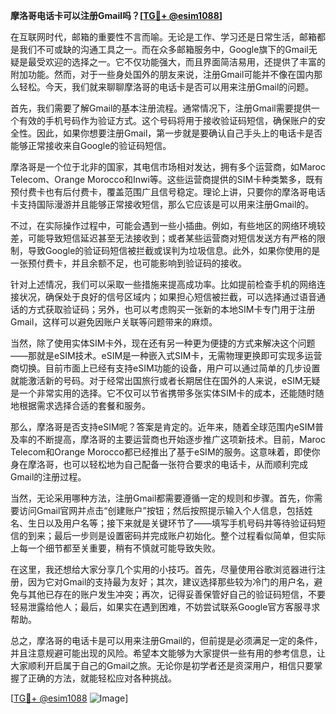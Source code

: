 **摩洛哥电话卡可以注册Gmail吗？[[TG💪+ @esim1088](https://t.me/s/esim1088)]**

在互联网时代，邮箱的重要性不言而喻。无论是工作、学习还是日常生活，邮箱都是我们不可或缺的沟通工具之一。而在众多邮箱服务中，Google旗下的Gmail无疑是最受欢迎的选择之一。它不仅功能强大，而且界面简洁易用，还提供了丰富的附加功能。然而，对于一些身处国外的朋友来说，注册Gmail可能并不像在国内那么轻松。今天，我们就来聊聊摩洛哥的电话卡是否可以用来注册Gmail的问题。

首先，我们需要了解Gmail的基本注册流程。通常情况下，注册Gmail需要提供一个有效的手机号码作为验证方式。这个号码将用于接收验证码短信，确保账户的安全性。因此，如果你想要注册Gmail，第一步就是要确认自己手头上的电话卡是否能够正常接收来自Google的验证码短信。

摩洛哥是一个位于北非的国家，其电信市场相对发达，拥有多个运营商，如Maroc Telecom、Orange Morocco和Inwi等。这些运营商提供的SIM卡种类繁多，既有预付费卡也有后付费卡，覆盖范围广且信号稳定。理论上讲，只要你的摩洛哥电话卡支持国际漫游并且能够正常接收短信，那么它应该是可以用来注册Gmail的。

不过，在实际操作过程中，可能会遇到一些小插曲。例如，有些地区的网络环境较差，可能导致短信延迟甚至无法接收到；或者某些运营商对短信发送方有严格的限制，导致Google的验证码短信被拦截或误判为垃圾信息。此外，如果你使用的是一张预付费卡，并且余额不足，也可能影响到验证码的接收。

针对上述情况，我们可以采取一些措施来提高成功率。比如提前检查手机的网络连接状况，确保处于良好的信号区域内；如果担心短信被拦截，可以选择通过语音通话的方式获取验证码；另外，也可以考虑购买一张新的本地SIM卡专门用于注册Gmail，这样可以避免因账户关联等问题带来的麻烦。

当然，除了使用实体SIM卡外，现在还有另一种更为便捷的方式来解决这个问题——那就是eSIM技术。eSIM是一种嵌入式SIM卡，无需物理更换即可实现多运营商切换。目前市面上已经有支持eSIM功能的设备，用户可以通过简单的几步设置就能激活新的号码。对于经常出国旅行或者长期居住在国外的人来说，eSIM无疑是一个非常实用的选择。它不仅可以节省携带多张实体SIM卡的成本，还能随时随地根据需求选择合适的套餐和服务。

那么，摩洛哥是否支持eSIM呢？答案是肯定的。近年来，随着全球范围内eSIM普及率的不断提高，摩洛哥的主要运营商也开始逐步推广这项新技术。目前，Maroc Telecom和Orange Morocco都已经推出了基于eSIM的服务。这意味着，即使你身在摩洛哥，也可以轻松地为自己配备一张符合要求的电话卡，从而顺利完成Gmail的注册过程。

当然，无论采用哪种方法，注册Gmail都需要遵循一定的规则和步骤。首先，你需要访问Gmail官网并点击“创建账户”按钮；然后按照提示输入个人信息，包括姓名、生日以及用户名等；接下来就是关键环节了——填写手机号码并等待验证码短信的到来；最后一步则是设置密码并完成账户初始化。整个过程看似简单，但实际上每一个细节都至关重要，稍有不慎就可能导致失败。

在这里，我还想给大家分享几个实用的小技巧。首先，尽量使用谷歌浏览器进行注册，因为它对Gmail的支持最为友好；其次，建议选择那些较为冷门的用户名，避免与其他已存在的账户发生冲突；再次，记得妥善保管好自己的验证码短信，不要轻易泄露给他人；最后，如果实在遇到困难，不妨尝试联系Google官方客服寻求帮助。

总之，摩洛哥的电话卡是可以用来注册Gmail的，但前提是必须满足一定的条件，并且注意规避可能出现的风险。希望本文能够为大家提供一些有用的参考信息，让大家顺利开启属于自己的Gmail之旅。无论你是初学者还是资深用户，相信只要掌握了正确的方法，就能轻松应对各种挑战。

[[TG💪+ @esim1088](https://t.me/s/esim1088) ![Image](https://i.postimg.cc/4NQfJmqS/Snipaste-2025-05-13-00-14-12.png)]